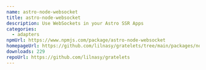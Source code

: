 ```yaml
---
name: astro-node-websocket
title: astro-node-websocket
description: Use WebSockets in your Astro SSR Apps
categories:
  - adapters
npmUrl: https://www.npmjs.com/package/astro-node-websocket
homepageUrl: https://github.com/lilnasy/gratelets/tree/main/packages/node-websocket
downloads: 229
repoUrl: https://github.com/lilnasy/gratelets
---
```

